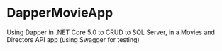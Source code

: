 # DapperMovieApp
 Using Dapper in .NET Core 5.0 to CRUD to SQL Server, in a Movies and Directors API app (using Swagger for testing)
